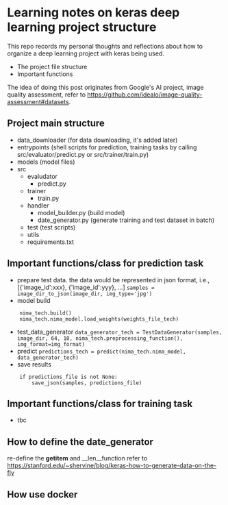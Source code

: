 # Learning notes on keras deep learning project structure

This repo records my personal thoughts and reflections about how to organize a deep learning project with keras being used.
* The project file structure
* Important functions

The idea of doing this post originates from Google's AI project, image quality assessment, refer to <https://github.com/idealo/image-quality-assessment#datasets>. 

## Project main structure
* data_downloader (for data downloading, it's added later)
* entrypoints (shell scripts for prediction, training tasks by calling src/evaluator/predict.py or src/trainer/train.py)
* models (model files)
* src
  * evaludator
    * predict.py
  * trainer
    * train.py
  * handler
    * model_builder.py (build model)
    * date_generator.py (generate training and test dataset in batch)
  * test (test scripts)
  * utils
  * requirements.txt
  
## Important functions/class for prediction task
* prepare test data.
the data would be represented in json format, i.e., [{'image_id':xxx}, {'image_id':yyy}, ...]
 ```samples = image_dir_to_json(image_dir, img_type='jpg')```
* model build
```nima_tech = Nima(base_model_name, weights=None)
    nima_tech.build()
    nima_tech.nima_model.load_weights(weights_file_tech)
```
* test_data_generator
```data_generator_tech = TestDataGenerator(samples, image_dir, 64, 10, nima_tech.preprocessing_function(),      img_format=img_format) ```
* predict
```predictions_tech = predict(nima_tech.nima_model, data_generator_tech)```
* save results
```
    if predictions_file is not None:
        save_json(samples, predictions_file)
```

## Important functions/class for training task
* tbc

## How to define the date_generator
 re-define the __getitem__  and __len__function
 refer to <https://stanford.edu/~shervine/blog/keras-how-to-generate-data-on-the-fly>

## How use docker

  
